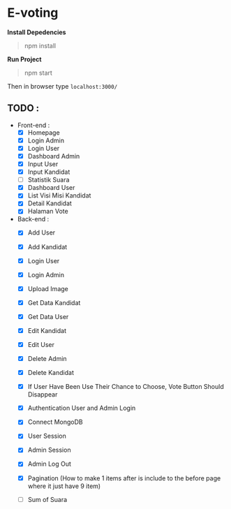 # E-voting

**Install Depedencies**
> npm install

**Run Project**
>npm start

Then in browser type ```localhost:3000/```

## TODO :
* Front-end :
  - [x] Homepage 
  - [x] Login Admin
  - [x] Login User
  - [x] Dashboard Admin
  - [x] Input User
  - [x] Input Kandidat
  - [ ] Statistik Suara
  - [x] Dashboard User 
  - [x] List Visi Misi Kandidat
  - [x] Detail Kandidat
  - [x] Halaman Vote
	
* Back-end :
  - [x] Add User
  - [x] Add Kandidat
  - [x] Login User
  - [x] Login Admin
  - [x] Upload Image
  - [x] Get Data Kandidat
  - [x] Get Data User
  - [x] Edit Kandidat
  - [x] Edit User
  - [x] Delete Admin
  - [x] Delete Kandidat
  - [x] If User Have Been Use Their Chance to Choose, Vote Button Should Disappear
  - [x] Authentication User and Admin Login
  - [x] Connect MongoDB
  - [x] User Session
  - [x] Admin Session
  - [x] Admin Log Out
  - [x] Pagination (How to make 1 items after is include to the before page where it just have 9 item)
  - [ ] Sum of Suara 

